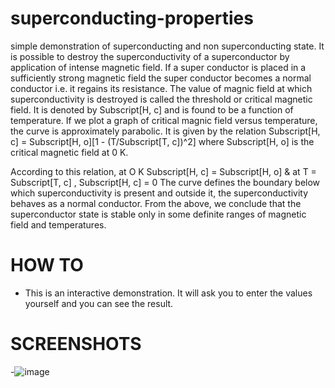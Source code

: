 # superconducting-properties
simple demonstration of superconducting and non superconducting state.
It  is possible to destroy the superconductivity of a superconductor by application of intense magnetic field. If a super conductor is placed in a sufficiently strong magnetic field the super conductor becomes a normal conductor i.e. it regains its resistance.  The value of magnic field at which superconductivity is destroyed is called the threshold or critical  magnetic field. It is denoted by Subscript[H, c] and is found to be a function of temperature. 
   If we plot a graph of critical magnic field versus temperature, the curve is approximately parabolic.  It is given by the relation
				Subscript[H, c] = Subscript[H, o][1 - (T/Subscript[T, c])^2]
where Subscript[H, o] is the critical magnetic field at 0 K.
  
 According to this relation,
				at O K  Subscript[H, c] = 
 Subscript[H, o] &  at T = Subscript[T, c] , Subscript[H, c] = 0
The curve defines the boundary below which superconductivity is present and outside it, 
the superconductivity behaves as a normal conductor. From the above, we conclude that the superconductor state is stable only in some definite ranges of magnetic field and temperatures.

# HOW TO
  - This is an interactive demonstration. It will ask you to enter the values yourself and you can see the result. 
  
# SCREENSHOTS
  -![image](http://i.imgur.com/RHSDlef.png)
